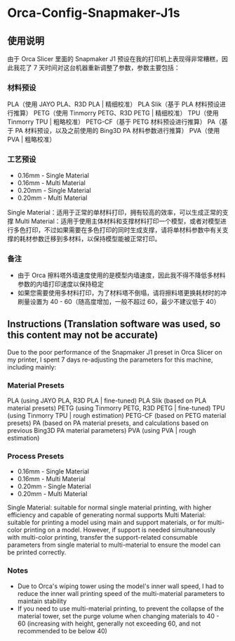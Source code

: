 # Orca-Config-Snapmaker-J1s

## 使用说明
由于 Orca Slicer 里面的 Snapmaker J1 预设在我的打印机上表现得非常糟糕，因此我花了 7 天时间对这台机器重新调整了参数，参数主要包括：

### 材料预设
PLA（使用 JAYO PLA、R3D PLA | 精细校准）
PLA Slik（基于 PLA 材料预设进行推算）
PETG（使用 Tinmorry PETG、R3D PETG | 精细校准）
TPU（使用 Tinmorry TPU | 粗略校准）
PETG-CF（基于 PETG 材料预设进行推算）
PA（基于 PA 材料预设，以及之前使用的 Bing3D PA 材料参数进行推算）
PVA（使用 PVA | 粗略校准）

### 工艺预设
- 0.16mm - Single Material
- 0.16mm - Multi Material
- 0.20mm - Single Material
- 0.20mm - Multi Material

Single Material：适用于正常的单材料打印，拥有较高的效率，可以生成正常的支撑
Multi Material：适用于使用主体材料和支撑材料打印一个模型，或者对模型进行多色打印，不过如果需要在多色打印的同时生成支撑，请将单材料参数中有关支撑的耗材参数迁移到多材料，以保持模型能被正常打印。

### 备注
- 由于 Orca 擦料塔外墙速度使用的是模型内墙速度，因此我不得不降低多材料参数的内墙打印速度以保持稳定
- 如果您需要使用多材料打印，为了材料塔不倒塌，请将擦料塔更换耗材时的冲刷量设置为 40 - 60（随高度增加，一般不超过 60，最少不建议低于 40）


## Instructions (Translation software was used, so this content may not be accurate)

Due to the poor performance of the Snapmaker J1 preset in Orca Slicer on my printer, I spent 7 days re-adjusting the parameters for this machine, including mainly:

### Material Presets
PLA (using JAYO PLA, R3D PLA | fine-tuned)
PLA Slik (based on PLA material presets)
PETG (using Tinmorry PETG, R3D PETG | fine-tuned)
TPU (using Tinmorry TPU | rough estimation)
PETG-CF (based on PETG material presets)
PA (based on PA material presets, and calculations based on previous Bing3D PA material parameters)
PVA (using PVA | rough estimation)

### Process Presets
- 0.16mm - Single Material
- 0.16mm - Multi Material
- 0.20mm - Single Material
- 0.20mm - Multi Material

Single Material: suitable for normal single material printing, with higher efficiency and capable of generating normal supports
Multi Material: suitable for printing a model using main and support materials, or for multi-color printing on a model. However, if support is needed simultaneously with multi-color printing, transfer the support-related consumable parameters from single material to multi-material to ensure the model can be printed correctly.

### Notes
- Due to Orca's wiping tower using the model's inner wall speed, I had to reduce the inner wall printing speed of the multi-material parameters to maintain stability
- If you need to use multi-material printing, to prevent the collapse of the material tower, set the purge volume when changing materials to 40 - 60 (increasing with height, generally not exceeding 60, and not recommended to be below 40)
